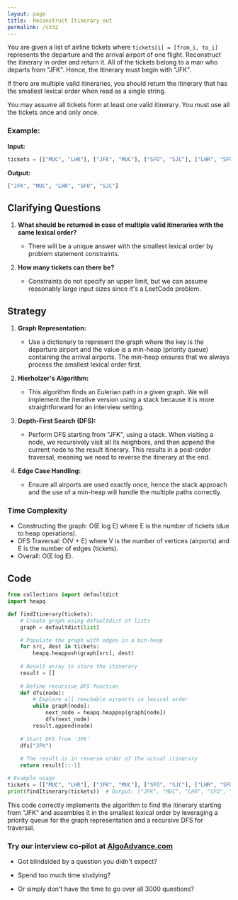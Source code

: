 ```yaml
---
layout: page
title:  Reconstruct Itinerary-out
permalink: /s332
---
```


You are given a list of airline tickets where `tickets[i] = [from_i, to_i]` represents the departure and the arrival airport of one flight. Reconstruct the itinerary in order and return it. All of the tickets belong to a man who departs from "JFK". Hence, the itinerary must begin with "JFK".

If there are multiple valid itineraries, you should return the itinerary that has the smallest lexical order when read as a single string.

You may assume all tickets form at least one valid itinerary. You must use all the tickets once and only once.

### Example:

**Input:**
```python
tickets = [["MUC", "LHR"], ["JFK", "MUC"], ["SFO", "SJC"], ["LHR", "SFO"]]
```

**Output:**
```python
["JFK", "MUC", "LHR", "SFO", "SJC"]
```

## Clarifying Questions
1. **What should be returned in case of multiple valid itineraries with the same lexical order?**
   - There will be a unique answer with the smallest lexical order by problem statement constraints.
   
2. **How many tickets can there be?**
   - Constraints do not specify an upper limit, but we can assume reasonably large input sizes since it's a LeetCode problem.

## Strategy
1. **Graph Representation:**
   - Use a dictionary to represent the graph where the key is the departure airport and the value is a min-heap (priority queue) containing the arrival airports. The min-heap ensures that we always process the smallest lexical order first.

2. **Hierholzer's Algorithm:**
   - This algorithm finds an Eulerian path in a given graph. We will implement the iterative version using a stack because it is more straightforward for an interview setting.
   
3. **Depth-First Search (DFS):**
   - Perform DFS starting from "JFK", using a stack. When visiting a node, we recursively visit all its neighbors, and then append the current node to the result itinerary. This results in a post-order traversal, meaning we need to reverse the itinerary at the end.

4. **Edge Case Handling:**
   - Ensure all airports are used exactly once, hence the stack approach and the use of a min-heap will handle the multiple paths correctly.

### Time Complexity
- Constructing the graph: O(E log E) where E is the number of tickets (due to heap operations).
- DFS Traversal: O(V + E) where V is the number of vertices (airports) and E is the number of edges (tickets).
- Overall: O(E log E).

## Code

```python
from collections import defaultdict
import heapq

def findItinerary(tickets):
    # Create graph using defaultdict of lists
    graph = defaultdict(list)

    # Populate the graph with edges in a min-heap
    for src, dest in tickets:
        heapq.heappush(graph[src], dest)
    
    # Result array to store the itinerary
    result = []
    
    # Define recursive DFS function
    def dfs(node):
        # Explore all reachable airports in lexical order
        while graph[node]:
            next_node = heapq.heappop(graph[node])
            dfs(next_node)
        result.append(node)
    
    # Start DFS from 'JFK'
    dfs("JFK")
    
    # The result is in reverse order of the actual itinerary
    return result[::-1]

# Example usage
tickets = [["MUC", "LHR"], ["JFK", "MUC"], ["SFO", "SJC"], ["LHR", "SFO"]]
print(findItinerary(tickets))  # Output: ["JFK", "MUC", "LHR", "SFO", "SJC"]
```

This code correctly implements the algorithm to find the itinerary starting from "JFK" and assembles it in the smallest lexical order by leveraging a priority queue for the graph representation and a recursive DFS for traversal.


### Try our interview co-pilot at [AlgoAdvance.com](https://algoAdvance.com)

- Got blindsided by a question you didn't expect?

- Spend too much time studying?

- Or simply don't have the time to go over all 3000 questions?

